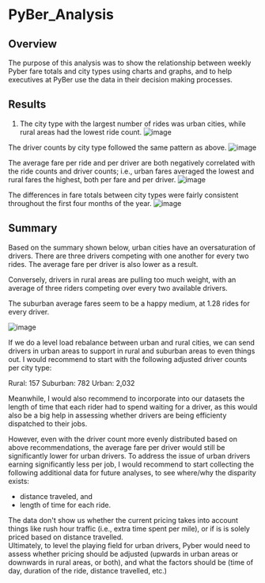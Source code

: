 # PyBer_Analysis
## Overview
The purpose of this analysis was to show the relationship between weekly Pyber fare totals and city types using charts and graphs, and to help executives at PyBer use the data in their decision making processes.

## Results
1. The city type with the largest number of rides was urban cities, while rural areas had the lowest ride count.
![image](https://user-images.githubusercontent.com/106359572/180567532-a761cf33-adc6-4200-8a44-3ba4cfe15a76.png)

The driver counts by city type followed the same pattern as above.
![image](https://user-images.githubusercontent.com/106359572/180567668-b0dfe473-ad21-4587-8c59-6bd1a907baf8.png)

The average fare per ride and per driver are both negatively correlated with the ride counts and driver counts; i.e., urban fares averaged the lowest and rural fares the highest, both per fare and per driver.
![image](https://user-images.githubusercontent.com/106359572/180567822-c9abf2d8-061f-4ad2-b1e1-d7030e5031c2.png)

The differences in fare totals between city types were fairly consistent throughout the first four months of the year.
![image](https://user-images.githubusercontent.com/106359572/180568597-8640eaab-7f40-467b-bc19-2f157a651c8f.png)

## Summary
Based on the summary shown below, urban cities have an oversaturation of drivers.  There are three drivers competing with one another for every two rides.  The average fare per driver is also lower as a result.

Conversely, drivers in rural areas are pulling too much weight, with an average of three riders competing over every two available drivers.  

The suburban average fares seem to be a happy medium, at 1.28 rides for every driver.  

![image](https://user-images.githubusercontent.com/106359572/180568846-6e41fcde-b37a-4510-922a-8ccb2d88cbda.png)


If we do a level load rebalance between urban and rural cities, we can send  drivers in urban areas to support in rural and suburban areas to even things out.  I would recommend to start with the following adjusted driver counts per city type:

Rural: 157
Suburban: 782
Urban: 2,032

Meanwhile, I would also recommend to incorporate into our datasets the length of time that each rider had to spend waiting for a driver, as this would also be a big help in assessing whether drivers are being efficienty dispatched to their jobs.

However, even with the driver count more evenly distributed based on above recommendations, the average fare per driver would still be significantly lower for urban drivers. To address the issue of urban drivers earning significantly less per job, I would recommend to start collecting the following additional data for future analyses, to see where/why the disparity exists:
- distance traveled, and 
- length of time for each ride.

The data don't show us whether the current pricing takes into account things like rush hour traffic (i.e., extra time spent per mile), or if is is solely priced based on distance travelled.    
Ultimately, to level the playing field for urban drivers, Pyber would need to assess whether pricing should be adjusted (upwards in urban areas or downwards in rural areas, or both), and what the factors should be (time of day, duration of the ride, distance travelled, etc.) 
